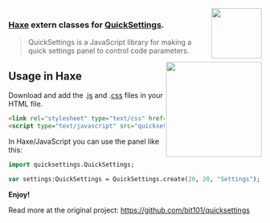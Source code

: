 <img src="https://cloud.githubusercontent.com/assets/576184/9329463/0559a0fe-45b2-11e5-8724-3a606419ecbf.png" width=100 align=right /> 

### [Haxe](http://haxe.org) extern classes for [QuickSettings](https://github.com/bit101/quicksettings).

 > QuickSettings is a JavaScript library for making a quick settings panel to control code parameters.

<img src="https://github.com/bit101/quicksettings/blob/master/images/chrome_pc.png" align=right width=190/>

## Usage in Haxe

Download and add the .[js](https://raw.githubusercontent.com/bit101/quicksettings/master/quicksettings.js) and .[css](https://raw.githubusercontent.com/bit101/quicksettings/master/quicksettings.css) files in your HTML file.
```html
<link rel="stylesheet" type="text/css" href="quicksettings.css">
<script type="text/javascript" src="quicksettings.js"></script>
```

In Haxe/JavaScript you can use the panel like this:
```haxe
import quicksettings.QuickSettings;

var settings:QuickSettings = QuickSettings.create(20, 20, "Settings");
```
**Enjoy!**

Read more at the original project: https://github.com/bit101/quicksettings
